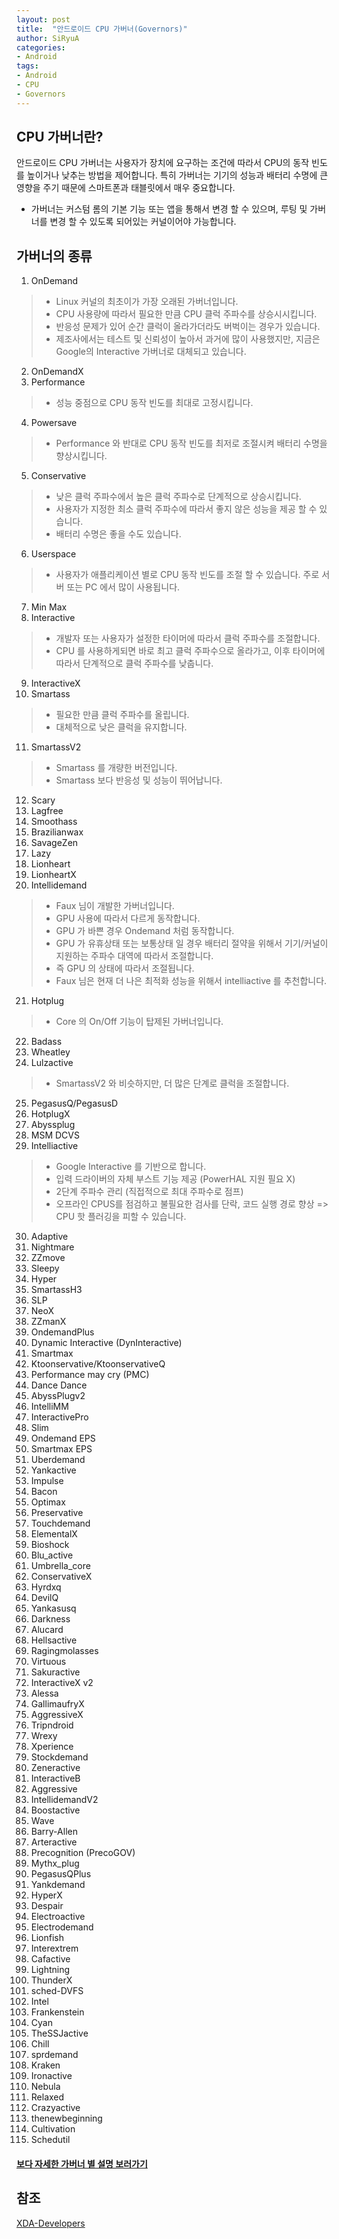 ```yaml
---
layout: post
title:  "안드로이드 CPU 가버너(Governors)"
author: SiRyuA
categories:
- Android
tags:
- Android
- CPU
- Governors
---
```


## CPU 가버너란?
안드로이드 CPU 가버너는 사용자가 장치에 요구하는 조건에 따라서 CPU의 동작 빈도를 높이거나 낮추는 방법을 제어합니다. 특히 가버너는 기기의 성능과 배터리 수명에 큰 영향을 주기 때문에 스마트폰과 태블릿에서 매우 중요합니다.

* 가버너는 커스텀 롬의 기본 기능 또는 앱을 통해서 변경 할 수 있으며, 루팅 및 가버너를 변경 할 수 있도록 되어있는 커널이어야 가능합니다.


## 가버너의 종류
1. OnDemand
  > * Linux 커널의 최초이가 가장 오래된 가버너입니다.
  > * CPU 사용량에 따라서 필요한 만큼 CPU 클럭 주파수를 상승시시킵니다.
  > * 반응성 문제가 있어 순간 클럭이 올라가더라도 버벅이는 경우가 있습니다.
  > * 제조사에서는 테스트 및 신뢰성이 높아서 과거에 많이 사용했지만, 지금은 Google의 Interactive 가버너로 대체되고 있습니다.
2. OnDemandX
3. Performance
  > * 성능 중점으로 CPU 동작 빈도를 최대로 고정시킵니다.
4. Powersave
  > * Performance 와 반대로 CPU 동작 빈도를 최저로 조절시켜 배터리 수명을 향상시킵니다.
5. Conservative
  > * 낮은 클럭 주파수에서 높은 클럭 주파수로 단계적으로 상승시킵니다.
  > * 사용자가 지정한 최소 클럭 주파수에 따라서 좋지 않은 성능을 제공 할 수 있습니다.
  > * 배터리 수명은 좋을 수도 있습니다.
6. Userspace
  > * 사용자가 애플리케이션 별로 CPU 동작 빈도를 조절 할 수 있습니다. 주로 서버 또는 PC 에서 많이 사용됩니다.
7. Min Max
8. Interactive
  > * 개발자 또는 사용자가 설정한 타이머에 따라서 클럭 주파수를 조절합니다.
  > * CPU 를 사용하게되면 바로 최고 클럭 주파수으로 올라가고, 이후 타이머에 따라서 단계적으로 클럭 주파수를 낮춥니다.
9. InteractiveX
10. Smartass
  > * 필요한 만큼 클럭 주파수를 올립니다.
  > * 대체적으로 낮은 클럭을 유지합니다.
11. SmartassV2
  > * Smartass 를 개량한 버전입니다.
  > * Smartass 보다 반응성 및 성능이 뛰어납니다.
12. Scary
13. Lagfree
14. Smoothass
15. Brazilianwax
16. SavageZen
17. Lazy
18. Lionheart
19. LionheartX
20. Intellidemand
  > * Faux 님이 개발한 가버너입니다.
  > * GPU 사용에 따라서 다르게 동작합니다.
  > * GPU 가 바쁜 경우 Ondemand 처럼 동작합니다.
  > * GPU 가 유휴상태 또는 보통상태 일 경우 배터리 절약을 위해서 기기/커널이 지원하는 주파수 대역에 따라서 조절합니다.
  > * 즉 GPU 의 상태에 따라서 조절됩니다.
  > * Faux 님은 현재 더 나은 최적화 성능을 위해서 intelliactive 를 추천합니다.
21. Hotplug
  > * Core 의 On/Off 기능이 탑제된 가버너입니다.
22. Badass
23. Wheatley
24. Lulzactive
  > * SmartassV2 와 비슷하지만, 더 많은 단계로 클럭을 조절합니다.
25. PegasusQ/PegasusD
26. HotplugX
27. Abyssplug
28. MSM DCVS
29. Intelliactive
  > * Google Interactive 를 기반으로 합니다.
  > * 입력 드라이버의 자체 부스트 기능 제공 (PowerHAL 지원 필요 X)
  > * 2단계 주파수 관리 (직접적으로 최대 주파수로 점프)
  > * 오프라인 CPUS를 점검하고 불필요한 검사를 단락, 코드 실행 경로 향상 => CPU 핫 플러깅을 피할 수 있습니다.
30. Adaptive
31. Nightmare
32. ZZmove
33. Sleepy
34. Hyper
35. SmartassH3
36. SLP
37. NeoX
38. ZZmanX
39. OndemandPlus
40. Dynamic Interactive (DynInteractive)
41. Smartmax
42. Ktoonservative/KtoonservativeQ
43. Performance may cry (PMC)
44. Dance Dance
45. AbyssPlugv2
46. IntelliMM
47. InteractivePro
48. Slim
49. Ondemand EPS
50. Smartmax EPS
51. Uberdemand
52. Yankactive
53. Impulse
54. Bacon
55. Optimax
56. Preservative
57. Touchdemand
58. ElementalX
59. Bioshock
60. Blu_active
61. Umbrella_core
62. ConservativeX
63. Hyrdxq
64. DevilQ
65. Yankasusq
66. Darkness
67. Alucard
68. Hellsactive
69. Ragingmolasses
70. Virtuous
71. Sakuractive
72. InteractiveX v2
73. Alessa
74. GallimaufryX
75. AggressiveX
76. Tripndroid
77. Wrexy
78. Xperience
79. Stockdemand
80. Zeneractive
81. InteractiveB
82. Aggressive
83. IntellidemandV2
84. Boostactive
85. Wave
86. Barry-Allen
87. Arteractive
88. Precognition (PrecoGOV)
89. Mythx_plug
90. PegasusQPlus
91. Yankdemand
92. HyperX
93. Despair
94. Electroactive
95. Electrodemand
96. Lionfish
97. Interextrem
98. Cafactive
99. Lightning
100. ThunderX
101. sched-DVFS
102. Intel
103. Frankenstein
104. Cyan
105. TheSSJactive
106. Chill
107. sprdemand
108. Kraken
109. Ironactive
110. Nebula
111. Relaxed
112. Crazyactive
113. thenewbeginning
114. Cultivation
115. Schedutil

#### [보다 자세한 가버너 별 설명 보러가기](https://forum.xda-developers.com/general/general/ref-to-date-guide-cpu-governors-o-t3048957)


## 참조
[XDA-Developers](https://forum.xda-developers.com/general/general/ref-to-date-guide-cpu-governors-o-t3048957)
